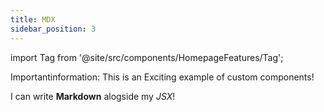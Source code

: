 ```yaml
---
title: MDX
sidebar_position: 3
---
```

import Tag from '@site/src/components/HomepageFeatures/Tag';

<Tag color="#FF5733">Important</Tag>information: This is an <Tag color="#3399FF">Exciting</Tag> example of custom components!


I can write **Markdown** alogside my _JSX_!